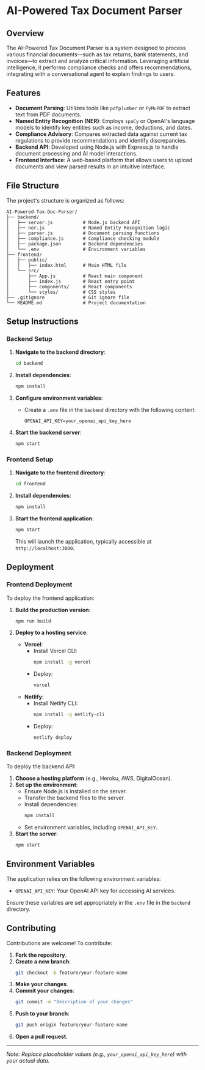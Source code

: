 # AI-Powered Tax Document Parser

## Overview

The AI-Powered Tax Document Parser is a system designed to process various financial documents—such as tax returns, bank statements, and invoices—to extract and analyze critical information. Leveraging artificial intelligence, it performs compliance checks and offers recommendations, integrating with a conversational agent to explain findings to users.

## Features

- **Document Parsing**: Utilizes tools like `pdfplumber` or `PyMuPDF` to extract text from PDF documents.
- **Named Entity Recognition (NER)**: Employs `spaCy` or OpenAI's language models to identify key entities such as income, deductions, and dates.
- **Compliance Advisory**: Compares extracted data against current tax regulations to provide recommendations and identify discrepancies.
- **Backend API**: Developed using Node.js with Express.js to handle document processing and AI model interactions.
- **Frontend Interface**: A web-based platform that allows users to upload documents and view parsed results in an intuitive interface.

## File Structure

The project's structure is organized as follows:

```
AI-Powered-Tax-Doc-Parser/
├── backend/
│   ├── server.js           # Node.js backend API
│   ├── ner.js              # Named Entity Recognition logic
│   ├── parser.js           # Document parsing functions
│   ├── compliance.js       # Compliance checking module
│   ├── package.json        # Backend dependencies
│   └── .env                # Environment variables
├── frontend/
│   ├── public/
│   │   ├── index.html      # Main HTML file
│   └── src/
│       ├── App.js          # React main component
│       ├── index.js        # React entry point
│       ├── components/     # React components
│       └── styles/         # CSS styles
├── .gitignore              # Git ignore file
└── README.md               # Project documentation
```

## Setup Instructions

### Backend Setup

1. **Navigate to the backend directory**:
   ```bash
   cd backend
   ```

2. **Install dependencies**:
   ```bash
   npm install
   ```

3. **Configure environment variables**:
   - Create a `.env` file in the `backend` directory with the following content:
     ```
     OPENAI_API_KEY=your_openai_api_key_here
     ```

4. **Start the backend server**:
   ```bash
   npm start
   ```

### Frontend Setup

1. **Navigate to the frontend directory**:
   ```bash
   cd frontend
   ```

2. **Install dependencies**:
   ```bash
   npm install
   ```

3. **Start the frontend application**:
   ```bash
   npm start
   ```

   This will launch the application, typically accessible at `http://localhost:3000`.

## Deployment

### Frontend Deployment

To deploy the frontend application:

1. **Build the production version**:
   ```bash
   npm run build
   ```

2. **Deploy to a hosting service**:
   - **Vercel**:
     - Install Vercel CLI:
       ```bash
       npm install -g vercel
       ```
     - Deploy:
       ```bash
       vercel
       ```
   - **Netlify**:
     - Install Netlify CLI:
       ```bash
       npm install -g netlify-cli
       ```
     - Deploy:
       ```bash
       netlify deploy
       ```

### Backend Deployment

To deploy the backend API:

1. **Choose a hosting platform** (e.g., Heroku, AWS, DigitalOcean).
2. **Set up the environment**:
   - Ensure Node.js is installed on the server.
   - Transfer the backend files to the server.
   - Install dependencies:
     ```bash
     npm install
     ```
   - Set environment variables, including `OPENAI_API_KEY`.
3. **Start the server**:
   ```bash
   npm start
   ```

## Environment Variables

The application relies on the following environment variables:

- `OPENAI_API_KEY`: Your OpenAI API key for accessing AI services.

Ensure these variables are set appropriately in the `.env` file in the `backend` directory.

## Contributing

Contributions are welcome! To contribute:

1. **Fork the repository**.
2. **Create a new branch**:
   ```bash
   git checkout -b feature/your-feature-name
   ```
3. **Make your changes**.
4. **Commit your changes**:
   ```bash
   git commit -m "Description of your changes"
   ```
5. **Push to your branch**:
   ```bash
   git push origin feature/your-feature-name
   ```
6. **Open a pull request**.

---

*Note: Replace placeholder values (e.g., `your_openai_api_key_here`) with your actual data.*
